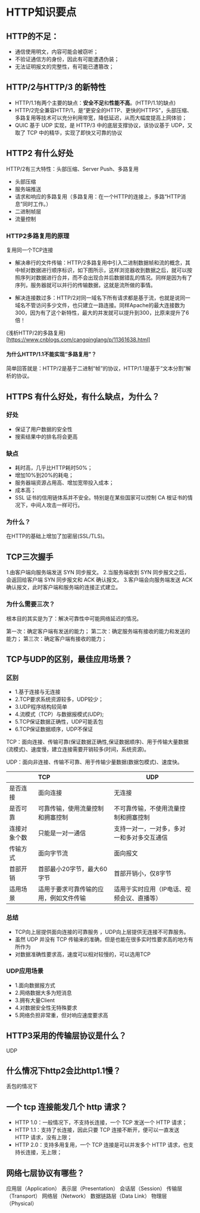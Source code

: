 # HTTP知识要点

## HTTP的不足：
* 通信使用明文，内容可能会被窃听；
* 不验证通信方的身份，因此有可能遭遇伪装；
* 无法证明报文的完整性，有可能已遭篡改；

## HTTP/2与HTTP/3 的新特性
* HTTP/1.1有两个主要的缺点：**安全不足**和**性能不高**。(HTTP/1.1的缺点)
* HTTP/2完全兼容HTTP/1，是“更安全的HTTP、更快的HTTPS"，头部压缩、多路复用等技术可以充分利用带宽，降低延迟，从而大幅度提高上网体验；
* QUIC 基于 UDP 实现，是 HTTP/3 中的底层支撑协议，该协议基于 UDP，又取了 TCP 中的精华，实现了即快又可靠的协议

## HTTP2 有什么好处
HTTP/2有三大特性：头部压缩、Server Push、多路复用

* 头部压缩
* 服务端推送
* 请求和响应的多路复用（多路复用：在一个HTTP的连接上，多路“HTTP消息”同时工作。）
* 二进制帧层
* 流量控制

### HTTP2多路复用的原理
复用同一个TCP连接

* 解决串行的文件传输：HTTP/2多路复用中引入二进制数据帧和流的概念，其中帧对数据进行顺序标识，如下图所示，这样浏览器收到数据之后，就可以按照序列对数据进行合并，而不会出现合并后数据错乱的情况。同样是因为有了序列，服务器就可以并行的传输数据，这就是流所做的事情。

* 解决连接数过多：HTTP/2对同一域名下所有请求都是基于流，也就是说同一域名不管访问多少文件，也只建立一路连接。同样Apache的最大连接数为300，因为有了这个新特性，最大的并发就可以提升到300，比原来提升了6倍！

(浅析HTTP/2的多路复用)[https://www.cnblogs.com/cangqinglang/p/11361638.html]

#### 为什么HTTP/1.1不能实现“多路复用”？
简单回答就是：HTTP/2是基于二进制“帧”的协议，HTTP/1.1是基于“文本分割”解析的协议。

## HTTPS 有什么好处，有什么缺点，为什么？

### 好处
* 保证了用户数据的安全性
* 搜索结果中的排名将会更高

### 缺点
* 耗时高，几乎比HTTP耗时50%；
* 增加10%到20%的耗电；
* 服务器端资源占用高、增加宽带投入成本；
* 成本高；
* SSL 证书的信用链体系并不安全。特别是在某些国家可以控制 CA 根证书的情况下，中间人攻击一样可行。

### 为什么？
在HTTP的基础上增加了加密层(SSL/TLS)。

## TCP三次握手
1.由客户端向服务端发送 SYN 同步报文。
2.当服务端收到 SYN 同步报文之后，会返回给客户端 SYN 同步报文和 ACK 确认报文。
3.客户端会向服务端发送 ACK 确认报文，此时客户端和服务端的连接正式建立。

### 为什么需要三次？
根本目的其实是为了：解决可靠性中可能网络延迟的情况。

第一次：确定客户端有发送的能力；
第二次：确定服务端有接收的能力和发送的能力；
第三次：确定客户端有接收的能力；


## TCP与UDP的区别，最佳应用场景？
### 区别
* 1.基于连接与无连接
* 2.TCP要求系统资源较多，UDP较少； 
* 3.UDP程序结构较简单 
* 4.流模式（TCP）与数据报模式(UDP); 
* 5.TCP保证数据正确性，UDP可能丢包 
* 6.TCP保证数据顺序，UDP不保证 

TCP：面向连接、传输可靠(保证数据正确性,保证数据顺序)、用于传输大量数据(流模式)、速度慢，建立连接需要开销较多(时间，系统资源)。

UDP：面向非连接、传输不可靠、用于传输少量数据(数据包模式)、速度快。

|              | TCP                       | UDP                         |
| :----------- | :------------------------ | --------------------------- |
| 是否连接      | 面向连接                     | 无连接                       |
| 是否可靠      | 可靠传输，使用流量控制和拥塞控制 | 不可靠传输，不使用流量控制和拥塞控制 |
| 连接对象个数  | 只能是一对一通信               | 支持一对一，一对多，多对一和多对多交互通信 |
| 传输方式     | 面向字节流                    | 面向报文                             |
| 首部开销     | 首部最小20字节，最大60字节      | 首部开销小，仅8字节            |
| 适用场景     | 适用于要求可靠传输的应用，例如文件传输 | 适用于实时应用（IP电话、视频会议、直播等） |

### 总结
* TCP向上层提供面向连接的可靠服务 ，UDP向上层提供无连接不可靠服务。
* 虽然 UDP 并没有 TCP 传输来的准确，但是也能在很多实时性要求高的地方有所作为
* 对数据准确性要求高，速度可以相对较慢的，可以选用TCP

### UDP应用场景
* 1.面向数据报方式
* 2.网络数据大多为短消息 
* 3.拥有大量Client
* 4.对数据安全性无特殊要求
* 5.网络负担非常重，但对响应速度要求高

## HTTP3采用的传输层协议是什么？
UDP

## 什么情况下http2会比http1.1慢？
丢包的情况下

## 一个 tcp 连接能发几个 http 请求？
* HTTP 1.0：一般情况下，不支持长连接，一个 TCP 发送一个 HTTP 请求；
* HTTP 1.1：支持了长连接，因此只要 TCP 连接不断开，便可以一直发送 HTTP 请求，没有上限；
* HTTP 2.0：支持多用复用，一个 TCP 连接是可以并发多个 HTTP 请求，也支持长连接，无上限；

## 网络七层协议有哪些？
应用层（Application）
表示层（Presentation）
会话层（Session）
传输层（Transport）
网络层（Network）
数据链路层（Data Link）
物理层（Physical）